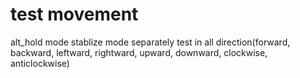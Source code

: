 # test movement
alt_hold mode
stablize mode
separately test in all direction(forward, backward, leftward, rightward, upward, downward, clockwise, anticlockwise)